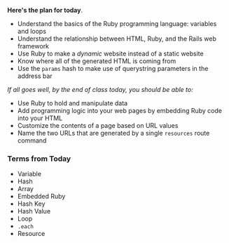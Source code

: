 **Here's the plan for today**.

* Understand the basics of the Ruby programming language: variables and loops
* Understand the relationship between HTML, Ruby, and the Rails web framework
* Use Ruby to make a _dynamic_ website instead of a static website
* Know where all of the generated HTML is coming from
* Use the `params` hash to make use of querystring parameters in the address bar

*If all goes well, by the end of class today, you should be able to:*

* Use Ruby to hold and manipulate data
* Add programming logic into your web pages by embedding Ruby code into your HTML
* Customize the contents of a page based on URL values
* Name the two URLs that are generated by a single `resources` route command

### Terms from Today

* Variable
* Hash
* Array
* Embedded Ruby
* Hash Key
* Hash Value
* Loop
* `.each`
* Resource
